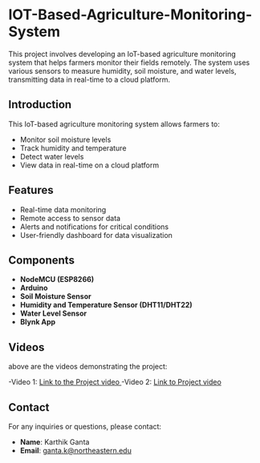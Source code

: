 # IOT-Based-Agriculture-Monitoring-System

This project involves developing an IoT-based agriculture monitoring system that helps farmers monitor their fields remotely. The system uses various sensors to measure humidity, soil moisture, and water levels, transmitting data in real-time to a cloud platform.

## Introduction
This IoT-based agriculture monitoring system allows farmers to:
- Monitor soil moisture levels
- Track humidity and temperature
- Detect water levels
- View data in real-time on a cloud platform

## Features
- Real-time data monitoring
- Remote access to sensor data
- Alerts and notifications for critical conditions
- User-friendly dashboard for data visualization

## Components
- **NodeMCU (ESP8266)**
- **Arduino**
- **Soil Moisture Sensor**
- **Humidity and Temperature Sensor (DHT11/DHT22)**
- **Water Level Sensor**
- **Blynk App**

## Videos
above are the videos demonstrating the project:

-Video 1: [Link to the Project video ](https://drive.google.com/file/d/1CVZsW762TvaDzSrxwjRH8RlJ71gbA3Ju/view?usp=sharing) 
-Video 2: [Link to Project video ](https://drive.google.com/file/d/1NYSDULTSE9z-CgZLZ-26u0jvAZYNbWqh/view?usp=sharing) 

## Contact
For any inquiries or questions, please contact:
- **Name**: Karthik Ganta
- **Email**: ganta.k@northeastern.edu
